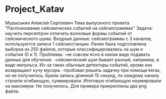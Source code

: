 # Project_Katav
Мурыськин Алексей Сергеевич
Тема выпускного проекта "Распознование сейсмических событий на сейсмограммах"
Задача: научить персептрон отличать волновые формы событий от сейсмического шума.
Входные данные: сейсмограммы с 3 каналов, используются записи 1 сейсмостанции. Ранее была подготовлена выборка из 250 файлов, которые классифицировались на шум и события (0 и 1).
Проблемы: 
-не совсем ясно в каком виде подавать данные для обучения.
-сейсмический шум бывает разный, например, в виде импульса. Из-за таких обычные детекторы событий, кроме них возвращают кучу мусора.
-пробовал решить задачку при помощи keras, но не получилось. Брали запись длинной 15 секунд, по каждому каналу строили огибающую, суммировали. Итоговую огибающую нормировали на максимум. Не получилось.
Для примера прикреплены два png файла.
